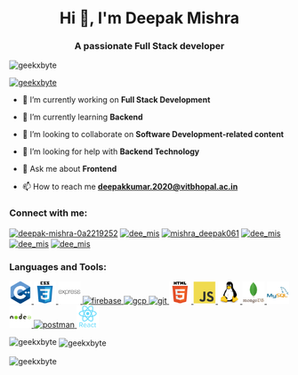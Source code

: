 <h1 align="center">Hi 👋, I'm Deepak Mishra</h1>
<h3 align="center">A passionate Full Stack developer</h3>

<p align="left"> <img src="https://komarev.com/ghpvc/?username=geekxbyte&label=Profile%20views&color=0e75b6&style=flat" alt="geekxbyte" /> </p>

<p align="left"> <a href="https://github.com/ryo-ma/github-profile-trophy"><img src="https://github-profile-trophy.vercel.app/?username=geekxbyte" alt="geekxbyte" /></a> </p>

- 🔭 I’m currently working on **Full Stack Development**

- 🌱 I’m currently learning **Backend**

- 👯 I’m looking to collaborate on **Software Development-related content**

- 🤝 I’m looking for help with **Backend Technology**

- 💬 Ask me about **Frontend**

- 📫 How to reach me **deepakkumar.2020@vitbhopal.ac.in**

<h3 align="left">Connect with me:</h3>
<p align="left">
<a href="https://linkedin.com/in/deepak-mishra-0a2219252" target="blank"><img align="center" src="https://raw.githubusercontent.com/rahuldkjain/github-profile-readme-generator/master/src/images/icons/Social/linked-in-alt.svg" alt="deepak-mishra-0a2219252" height="30" width="40" /></a>
<a href="https://www.codechef.com/users/dee_mis" target="blank"><img align="center" src="https://cdn.jsdelivr.net/npm/simple-icons@3.1.0/icons/codechef.svg" alt="dee_mis" height="30" width="40" /></a>
<a href="https://www.hackerrank.com/mishra_deepak061" target="blank"><img align="center" src="https://raw.githubusercontent.com/rahuldkjain/github-profile-readme-generator/master/src/images/icons/Social/hackerrank.svg" alt="mishra_deepak061" height="30" width="40" /></a>
<a href="https://codeforces.com/profile/dee_mis" target="blank"><img align="center" src="https://raw.githubusercontent.com/rahuldkjain/github-profile-readme-generator/master/src/images/icons/Social/codeforces.svg" alt="dee_mis" height="30" width="40" /></a>
<a href="https://www.leetcode.com/dee_mis" target="blank"><img align="center" src="https://raw.githubusercontent.com/rahuldkjain/github-profile-readme-generator/master/src/images/icons/Social/leet-code.svg" alt="dee_mis" height="30" width="40" /></a>
<a href="https://auth.geeksforgeeks.org/user/dee_mis" target="blank"><img align="center" src="https://raw.githubusercontent.com/rahuldkjain/github-profile-readme-generator/master/src/images/icons/Social/geeks-for-geeks.svg" alt="dee_mis" height="30" width="40" /></a>
</p>

<h3 align="left">Languages and Tools:</h3>
<p align="left"> <a href="https://www.w3schools.com/cpp/" target="_blank" rel="noreferrer"> <img src="https://raw.githubusercontent.com/devicons/devicon/master/icons/cplusplus/cplusplus-original.svg" alt="cplusplus" width="40" height="40"/> </a> <a href="https://www.w3schools.com/css/" target="_blank" rel="noreferrer"> <img src="https://raw.githubusercontent.com/devicons/devicon/master/icons/css3/css3-original-wordmark.svg" alt="css3" width="40" height="40"/> </a> <a href="https://expressjs.com" target="_blank" rel="noreferrer"> <img src="https://raw.githubusercontent.com/devicons/devicon/master/icons/express/express-original-wordmark.svg" alt="express" width="40" height="40"/> </a> <a href="https://firebase.google.com/" target="_blank" rel="noreferrer"> <img src="https://www.vectorlogo.zone/logos/firebase/firebase-icon.svg" alt="firebase" width="40" height="40"/> </a> <a href="https://cloud.google.com" target="_blank" rel="noreferrer"> <img src="https://www.vectorlogo.zone/logos/google_cloud/google_cloud-icon.svg" alt="gcp" width="40" height="40"/> </a> <a href="https://git-scm.com/" target="_blank" rel="noreferrer"> <img src="https://www.vectorlogo.zone/logos/git-scm/git-scm-icon.svg" alt="git" width="40" height="40"/> </a> <a href="https://www.w3.org/html/" target="_blank" rel="noreferrer"> <img src="https://raw.githubusercontent.com/devicons/devicon/master/icons/html5/html5-original-wordmark.svg" alt="html5" width="40" height="40"/> </a> <a href="https://developer.mozilla.org/en-US/docs/Web/JavaScript" target="_blank" rel="noreferrer"> <img src="https://raw.githubusercontent.com/devicons/devicon/master/icons/javascript/javascript-original.svg" alt="javascript" width="40" height="40"/> </a> <a href="https://www.linux.org/" target="_blank" rel="noreferrer"> <img src="https://raw.githubusercontent.com/devicons/devicon/master/icons/linux/linux-original.svg" alt="linux" width="40" height="40"/> </a> <a href="https://www.mongodb.com/" target="_blank" rel="noreferrer"> <img src="https://raw.githubusercontent.com/devicons/devicon/master/icons/mongodb/mongodb-original-wordmark.svg" alt="mongodb" width="40" height="40"/> </a> <a href="https://www.mysql.com/" target="_blank" rel="noreferrer"> <img src="https://raw.githubusercontent.com/devicons/devicon/master/icons/mysql/mysql-original-wordmark.svg" alt="mysql" width="40" height="40"/> </a> <a href="https://nodejs.org" target="_blank" rel="noreferrer"> <img src="https://raw.githubusercontent.com/devicons/devicon/master/icons/nodejs/nodejs-original-wordmark.svg" alt="nodejs" width="40" height="40"/> </a> <a href="https://postman.com" target="_blank" rel="noreferrer"> <img src="https://www.vectorlogo.zone/logos/getpostman/getpostman-icon.svg" alt="postman" width="40" height="40"/> </a> <a href="https://reactjs.org/" target="_blank" rel="noreferrer"> <img src="https://raw.githubusercontent.com/devicons/devicon/master/icons/react/react-original-wordmark.svg" alt="react" width="40" height="40"/> </a> </p>

<p><img align="left" src="https://github-readme-stats.vercel.app/api/top-langs?username=geekxbyte&show_icons=true&locale=en&layout=compact" alt="geekxbyte" /></p>

<p>&nbsp;<img align="center" src="https://github-readme-stats.vercel.app/api?username=geekxbyte&show_icons=true&locale=en" alt="geekxbyte" /></p>

<p><img align="center" src="https://github-readme-streak-stats.herokuapp.com/?user=geekxbyte&" alt="geekxbyte" /></p>
